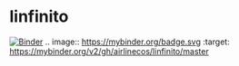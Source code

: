 # linfinito
[![Binder](https://mybinder.org/badge.svg)](https://mybinder.org/v2/gh/airlinecos/linfinito/master)
.. image:: https://mybinder.org/badge.svg :target: https://mybinder.org/v2/gh/airlinecos/linfinito/master

